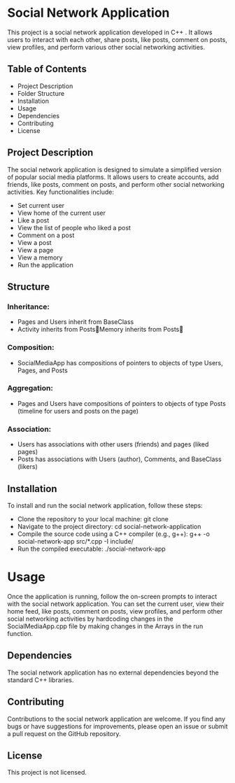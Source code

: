 # **Social Network Application**
This project is a social network application developed in C++ . It allows users to interact with each other, share posts, like posts, comment on posts, view profiles, and perform various other social networking activities.

## **Table of Contents**
- Project Description
- Folder Structure
- Installation
- Usage
- Dependencies
- Contributing
- License

## **Project Description**
The social network application is designed to simulate a simplified version of popular social media platforms. It allows users to create accounts, add friends, like posts, comment on posts, and perform other social networking activities. Key functionalities include:
- Set current user
- View home of the current user
- Like a post
- View the list of people who liked a post
- Comment on a post
- View a post
- View a page
- View a memory
- Run the application

## **Structure**
### **Inheritance:**
- Pages and Users inherit from BaseClass
- Activity inherits from PostsMemory inherits from Posts
### **Composition:**
- SocialMediaApp has compositions of pointers to objects of type Users, Pages, and Posts
### **Aggregation:**
- Pages and Users have compositions of pointers to objects of type Posts (timeline for users and posts on the page)
### **Association:**
- Users has associations with other users (friends) and pages (liked pages)
- Posts has associations with Users (author), Comments, and BaseClass (likers)


## **Installation**
To install and run the social network application, follow these steps:

+ Clone the repository to your local machine:
git clone <repository-url>
+ Navigate to the project directory:
cd social-network-application
+ Compile the source code using a C++ compiler (e.g., g++):
g++ -o social-network-app src/*.cpp -I include/
+ Run the compiled executable:
./social-network-app

# **Usage**
Once the application is running, follow the on-screen prompts to interact with the social network application. You can set the current user, view their home feed, like posts, comment on posts, view profiles, and perform other social networking activities by hardcoding changes in the SocialMediaApp.cpp file by making changes in the Arrays in the run function.

## **Dependencies**
The social network application has no external dependencies beyond the standard C++ libraries.

## **Contributing**
Contributions to the social network application are welcome. If you find any bugs or have suggestions for improvements, please open an issue or submit a pull request on the GitHub repository.

## **License**
This project is not licensed.
